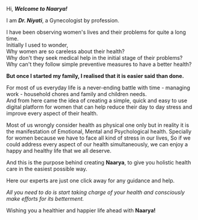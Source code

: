 Hi, **_Welcome to Naarya!_**  

I am **_Dr. Niyati_**, a Gynecologist by profession. 

I have been observing women's lives and their problems for quite a long time.  
Initially I used to wonder,  
Why women are so careless about their health?  
Why don't they seek medical help in the initial stage of their problems?  
Why can't they follow simple preventive measures to have a better health?  

**But once I started my family, I realised that it is easier said than done.**  

For most of us everyday life is a never-ending battle with time - managing work - household chores and family and children needs.  
And from here came the idea of creating a simple, quick and easy to use digital platform for women that can help reduce their day to day stress and  improve every aspect of their health.  

Most of us wrongly consider health as physical one only but in reality it is the manifestation of Emotional, Mental and Psychological health. Specially for women because we have to face all kind of stress in our lives, So if we could address every aspect of our health simultaneously, we can enjoy a happy and healthy life that we all deserve.  

And this is the purpose behind creating **Naarya**, to give you holistic health care in the easiest possible way.  

Here our experts are just one click away for any guidance and help.  

_All you need to do is start taking charge of your health and consciously make efforts for its betterment._  

Wishing you a healthier and happier life ahead with **Naarya!**  
